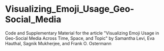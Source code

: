 # Visualizing_Emoji_Usage_Geo-Social_Media
Code and Supplementary Material for the article "Visualizing Emoji Usage in Geo-Social Media Across Time, Space, and Topic" by Samantha Levi, Eva Hauthal, Sagnik Mukherjee, and Frank O. Ostermann
